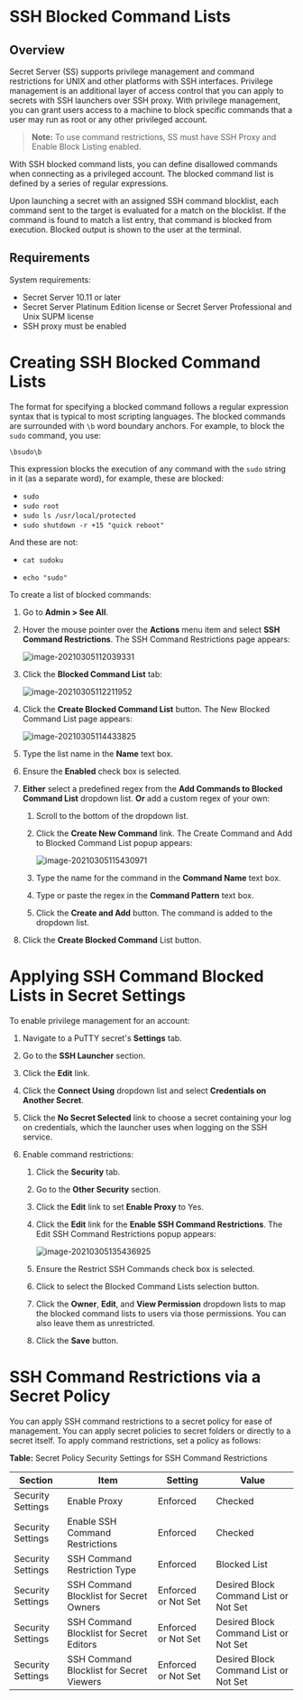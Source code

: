 [title]: # (SSH Blocked Command Lists)
[tags]: # (SSH Proxy,Networking,command menu,blocked commands)
[priority]: # (1000)

# SSH Blocked Command Lists

## Overview

Secret Server (SS) supports privilege management and command restrictions for UNIX and other platforms with SSH interfaces. Privilege management is an additional layer of access control that you can apply to secrets with SSH launchers over SSH proxy. With privilege management, you can grant users access to a machine to block specific commands that a user may run as root or any other privileged account.

> **Note:** To use command restrictions, SS must have SSH Proxy and Enable Block Listing enabled.

With SSH blocked command lists, you can define disallowed commands when connecting as a privileged account. The blocked command list is defined by a series of regular expressions.

Upon launching a secret with an assigned SSH command blocklist, each command sent to the target is evaluated for a match on the blocklist. If the command is found to match a list entry, that command is blocked from execution. Blocked output is shown to the user at the terminal. 

## Requirements

System requirements:

- Secret Server 10.11 or later
- Secret Server Platinum Edition license or Secret Server Professional and Unix SUPM license
- SSH proxy must be enabled

# Creating SSH Blocked Command Lists

The format for specifying a blocked command follows a regular expression syntax that is typical to most scripting languages. The blocked commands are surrounded with `\b` word boundary anchors. For example, to block the `sudo` command, you use:

`\bsudo\b`

This expression blocks the execution of any command with the `sudo` string in it  (as a separate word), for example, these are blocked:

- `sudo`
- `sudo root`
- `sudo ls /usr/local/protected`
- `sudo shutdown -r +15 "quick reboot"`

And these are not: 

- `cat sudoku`

- `echo "sudo"`

To create a list of blocked commands:

1. Go to **Admin \> See All**.

1. Hover the mouse pointer over the **Actions** menu item and select **SSH Command Restrictions**. The SSH Command Restrictions page appears:

   ![image-20210305112039331](images/image-20210305112039331.png)

1. Click the **Blocked Command List** tab:

   ![image-20210305112211952](images/image-20210305112211952.png)

1. Click the **Create Blocked Command List** button. The New Blocked Command List page appears:

   ![image-20210305114433825](images/image-20210305114433825.png)

1. Type the list name in the **Name** text box.

1. Ensure the **Enabled** check box is selected.

1. **Either** select a predefined regex from the **Add Commands to Blocked Command List** dropdown list.
   **Or** add a custom regex of your own:

   1. Scroll to the bottom of the dropdown list.

   1. Click the **Create New Command** link. The Create Command and Add to Blocked Command List popup appears:

      ![image-20210305115430971](images/image-20210305115430971.png)

   1. Type the name for the command in the **Command Name** text box.

   1. Type or paste the regex in the **Command Pattern** text box.

   1. Click the **Create and Add** button. The command is added to the dropdown list.

1. Click the **Create Blocked Command** List button.

# Applying SSH Command Blocked Lists in Secret Settings

To enable privilege management for an account:

1. Navigate to a PuTTY secret's **Settings** tab.

1. Go to the **SSH Launcher** section.

1. Click the **Edit** link.

1. Click the **Connect Using** dropdown list and select **Credentials on Another Secret**.

1. Click the **No Secret Selected** link to choose a secret containing your log on credentials, which the launcher uses when logging on the SSH service.

1. Enable command restrictions:

   1. Click the **Security** tab.

   1. Go to the **Other Security** section. 

   1. Click the **Edit** link to set **Enable Proxy** to Yes.

   1. Click the **Edit** link for the **Enable SSH Command Restrictions**. The Edit SSH Command Restrictions popup appears:

      ![image-20210305135436925](images/image-20210305135436925.png)

   1. Ensure the Restrict SSH Commands check box is selected.

   1. Click to select the Blocked Command Lists selection button.

   1. Click the **Owner**, **Edit**, and **View Permission** dropdown lists to  map the blocked command lists to users via those permissions. You can also leave them as unrestricted.

   1. Click the **Save** button.

# SSH Command Restrictions via a Secret Policy

You can apply SSH command restrictions to a secret policy for ease of management. You can apply secret policies to secret folders or directly to a secret itself.  To apply command restrictions, set a policy as follows:

**Table:** Secret Policy Security Settings for SSH Command Restrictions

| Section           | Item                                     | Setting             | Value                                 |
| -- | -- | -- | -- |
| Security Settings | Enable Proxy                             | Enforced            | Checked                               |
| Security Settings | Enable SSH Command Restrictions          | Enforced            | Checked                               |
| Security Settings | SSH Command Restriction Type             | Enforced            | Blocked List                          |
| Security Settings | SSH Command Blocklist for Secret Owners  | Enforced or Not Set | Desired Block Command List or Not Set |
| Security Settings | SSH Command Blocklist for Secret Editors | Enforced or Not Set | Desired Block Command List or Not Set |
| Security Settings | SSH Command Blocklist for Secret Viewers | Enforced or Not Set | Desired Block Command List or Not Set |



